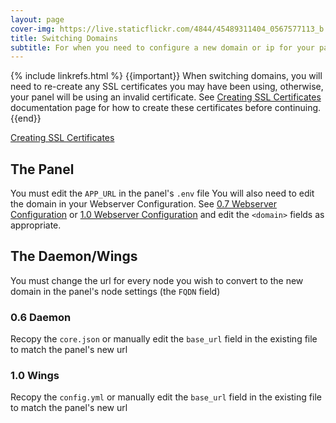 ```yaml
---
layout: page
cover-img: https://live.staticflickr.com/4844/45489311404_0567577113_b.jpg
title: Switching Domains
subtitle: For when you need to configure a new domain or ip for your panel
--- 
```

{% include linkrefs.html %}
{{important}}
When switching domains, you will need to re-create any SSL certificates you may have been using, otherwise, your panel will be using an invalid certificate.
See <a href="https://github.com/pterodactyl/documentation/blob/master/tutorials/creating_ssl_certificates.html">Creating SSL Certificates</a> documentation page for how to create these certificates before continuing.
{{end}}

[Creating SSL Certificates](https://github.com/pterodactyl/documentation/blob/master/tutorials/creating_ssl_certificates.html)

## The Panel
You must edit the `APP_URL` in the panel's `.env` file
You will also need to edit the domain in your Webserver Configuration. See  [0.7 Webserver Configuration](https://pterodactyl.io/panel/0.7/webserver_configuration.html) or [1.0 Webserver Configuration](https://pterodactyl.io/panel/1.0/webserver_configuration.html) and edit the `<domain>` fields as appropriate.
## The Daemon/Wings
You must change the url for every node you wish to convert to the new domain in the panel's node settings (the `FQDN` field)
### 0.6 Daemon
Recopy the `core.json` or manually edit the `base_url` field in the existing file to match the panel's new url
### 1.0 Wings
Recopy the `config.yml` or manually edit the `base_url` field in the existing file to match the panel's new url
